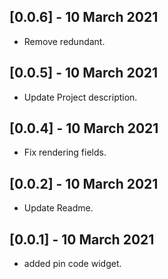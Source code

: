 ## [0.0.6] - 10 March 2021

* Remove redundant.

## [0.0.5] - 10 March 2021

* Update Project description.

## [0.0.4] - 10 March 2021

* Fix rendering fields.

## [0.0.2] - 10 March 2021

* Update Readme.

## [0.0.1] - 10 March 2021

* added pin code widget.
